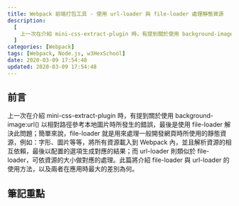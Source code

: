 ```yaml
---
title: Webpack 前端打包工具 - 使用 url-loader 與 file-loader 處理靜態資源
description:
  [
    上一次在介紹 mini-css-extract-plugin 時，有提到關於使用 background-image:url() 以相對路徑參考本地圖片時所發生的錯誤，最後是使用 file-loader 解決此問題；簡單來說，file-loader 就是用來處理一般開發網頁時所使用的靜態資源，例如：字形、圖片等等，將所有資源載入到 Webpack 內，並且解析資源的相互依賴，最後以配置的選項生成對應的結果；而 url-loader 則類似於 file-loader，可依資源的大小做對應的處理。此篇將介紹 file-loader 與 url-loader 的使用方法，以及兩者在應用時最大的差別為何。,
  ]
categories: [Webpack]
tags: [Webpack, Node.js, w3HexSchool]
date: 2020-03-09 17:54:48
updated: 2020-03-09 17:54:48
---
```


## 前言

上一次在介紹 mini-css-extract-plugin 時，有提到關於使用 background-image:url() 以相對路徑參考本地圖片時所發生的錯誤，最後是使用 file-loader 解決此問題；簡單來說，file-loader 就是用來處理一般開發網頁時所使用的靜態資源，例如：字形、圖片等等，將所有資源載入到 Webpack 內，並且解析資源的相互依賴，最後以配置的選項生成對應的結果；而 url-loader 則類似於 file-loader，可依資源的大小做對應的處理。此篇將介紹 file-loader 與 url-loader 的使用方法，以及兩者在應用時最大的差別為何。

## 筆記重點

